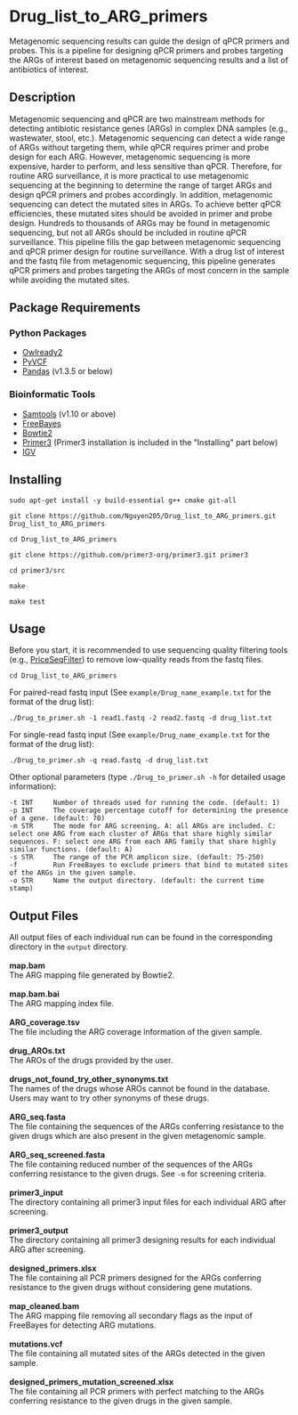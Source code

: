 # Drug_list_to_ARG_primers
Metagenomic sequencing results can guide the design of qPCR primers and probes. This is a pipeline for designing qPCR primers and probes targeting the ARGs of interest based on metagenomic sequencing results and a list of antibiotics of interest. 

## Description
Metagenomic sequencing and qPCR are two mainstream methods for detecting antibiotic resistance genes (ARGs) in complex DNA samples (e.g., wastewater, stool, etc.). Metagenomic sequencing can detect a wide range of ARGs without targeting them, while qPCR requires primer and probe design for each ARG. However, metagenomic sequencing is more expensive, harder to perform, and less sensitive than qPCR. Therefore, for routine ARG surveillance, it is more practical to use metagenomic sequencing at the beginning to determine the range of target ARGs and design qPCR primers and probes accordingly. In addition, metagenomic sequencing can detect the mutated sites in ARGs. To achieve better qPCR efficiencies, these mutated sites should be avoided in primer and probe design. Hundreds to thousands of ARGs may be found in metagenomic sequencing, but not all ARGs should be included in routine qPCR surveillance. This pipeline fills the gap between metagenomic sequencing and qPCR primer design for routine surveillance. With a drug list of interest and the fastq file from metagenomic sequencing, this pipeline generates qPCR primers and probes targeting the ARGs of most concern in the sample while avoiding the mutated sites.

## Package Requirements
### Python Packages  
* [Owlready2](https://github.com/pwin/owlready2)  
* [PyVCF](https://github.com/jamescasbon/PyVCF)
* [Pandas](https://anaconda.org/anaconda/pandas) (v1.3.5 or below)
### Bioinformatic Tools  
* [Samtools](https://www.htslib.org/) (v1.10 or above)  
* [FreeBayes](https://github.com/freebayes/freebayes)  
* [Bowtie2](https://github.com/BenLangmead/bowtie2)
* [Primer3](https://github.com/primer3-org/primer3) (Primer3 installation is included in the "Installing" part below)
* [IGV](https://igv.org/)

## Installing 
```
sudo apt-get install -y build-essential g++ cmake git-all
```
```
git clone https://github.com/Nguyen205/Drug_list_to_ARG_primers.git Drug_list_to_ARG_primers
```
```
cd Drug_list_to_ARG_primers
```
```
git clone https://github.com/primer3-org/primer3.git primer3
```
```
cd primer3/src
```
```
make
```
```
make test
```

## Usage 
Before you start, it is recommended to use sequencing quality filtering tools (e.g., [PriceSeqFilter](https://vcru.wisc.edu/simonlab/bioinformatics/programs/price/PriceDocumentation140408/independentQualityFilter.html)) to remove low-quality reads from the fastq files.
```
cd Drug_list_to_ARG_primers
```
For paired-read fastq input (See `example/Drug_name_example.txt` for the format of the drug list):
```
./Drug_to_primer.sh -1 read1.fastq -2 read2.fastq -d drug_list.txt
```
For single-read fastq input (See `example/Drug_name_example.txt` for the format of the drug list):
```
./Drug_to_primer.sh -q read.fastq -d drug_list.txt
```
Other optional parameters (type `./Drug_to_primer.sh -h` for detailed usage information):
```
-t INT     Number of threads used for running the code. (default: 1)
-p INT     The coverage percentage cutoff for determining the presence of a gene. (default: 70)
-m STR     The mode for ARG screening. A: all ARGs are included. C: select one ARG from each cluster of ARGs that share highly similar sequences. F: select one ARG from each ARG family that share highly similar functions. (default: A)
-s STR     The range of the PCR amplicon size. (default: 75-250)
-f         Run FreeBayes to exclude primers that bind to mutated sites of the ARGs in the given sample.
-o STR     Name the output directory. (default: the current time stamp)
```

## Output Files
All output files of each individual run can be found in the corresponding directory in the `output` directory.<br />
<br />
**map.bam**<br />
The ARG mapping file generated by Bowtie2.<br />
<br />
**map.bam.bai**<br />
The ARG mapping index file.<br />
<br />
**ARG_coverage.tsv**<br />
The file including the ARG coverage information of the given sample.<br />
<br />
**drug_AROs.txt**<br />
The AROs of the drugs provided by the user.<br />
<br />
**drugs_not_found_try_other_synonyms.txt**<br />
The names of the drugs whose AROs cannot be found in the database. Users may want to try other synonyms of these drugs.<br />
<br />
**ARG_seq.fasta**<br />
The file containing the sequences of the ARGs conferring resistance to the given drugs which are also present in the given metagenomic sample.<br />
<br />
**ARG_seq_screened.fasta**<br />
The file containing reduced number of the sequences of the ARGs conferring resistance to the given drugs. See `-m` for screening criteria.<br />
<br />
**primer3_input**<br />
The directory containing all primer3 input files for each individual ARG after screening.<br />
<br />
**primer3_output**<br />
The directory containing all primer3 designing results for each individual ARG after screening.<br />
<br />
**designed_primers.xlsx**<br />
The file containing all PCR primers designed for the ARGs conferring resistance to the given drugs without considering gene mutations.<br />
<br />
**map_cleaned.bam**<br />
The ARG mapping file removing all secondary flags as the input of FreeBayes for detecting ARG mutations.<br />
<br />
**mutations.vcf**<br />
The file containing all mutated sites of the ARGs detected in the given sample.<br />
<br />
**designed_primers_mutation_screened.xlsx**<br />
The file containing all PCR primers with perfect matching to the ARGs conferring resistance to the given drugs in the given sample.<br />
<br />

